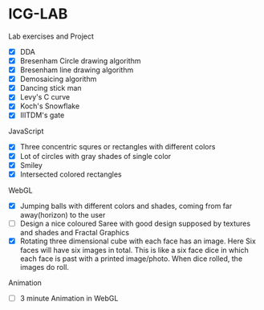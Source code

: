 # ICG-LAB
Lab exercises and Project
- [x] DDA 
- [x] Bresenham Circle drawing algorithm
- [x] Bresenham line drawing algorithm
- [x] Demosaicing algorithm
- [x] Dancing stick man
- [x] Levy's C curve
- [x] Koch's Snowflake
- [x] IIITDM's gate

JavaScript
- [x] Three concentric squres or rectangles with different colors
- [x] Lot of circles with gray shades of single color
- [x] Smiley
- [x] Intersected colored rectangles

WebGL
- [x] Jumping balls with different colors and shades, coming from far away(horizon) to the user
- [ ] Design a nice coloured Saree with good design supposed by textures and shades and Fractal Graphics
- [x] Rotating three dimensional cube with each face has an image. Here Six faces will have six images in total. This is like a six face dice in which each face is past with a printed image/photo. When dice rolled, the images do roll.

Animation
- [ ] 3 minute Animation in WebGL
